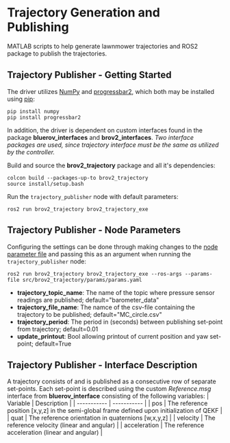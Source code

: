 # Trajectory Generation and Publishing 
MATLAB scripts to help generate lawnmower trajectories and ROS2 package to publish the trajectories.

## Trajectory Publisher - Getting Started
The driver utilizes [NumPy](https://numpy.org/) and [progressbar2](https://progressbar-2.readthedocs.io/en/latest/), which both may be installed using [pip](https://pypi.org/project/pip/):
```
pip install numpy
pip install progressbar2
```

In addition, the driver is dependent on custom interfaces found in the package **bluerov_interfaces** and **brov2_interfaces**. *Two interface packages are used, since trajectory interface must be the same as utilized by the controller.*

Build and source the **brov2_trajectory** package and all it's dependencies:
```
colcon build --packages-up-to brov2_trajectory
source install/setup.bash
```
Run the `trajectory_publisher` node with default parameters:
```
ros2 run brov2_trajectory brov2_trajectory_exe
```

## Trajectory Publisher - Node Parameters
Configuring the settings can be done through making changes to the [node parameter file](params/params.yaml) and passing this as an argument when running the `trajectory_publisher` node:
```
ros2 run brov2_trajectory brov2_trajectory_exe --ros-args --params-file src/brov2_trajectory/params/params.yaml
```
* **trajectory_topic_name**: The name of the topic where pressure sensor readings are published; default="barometer_data"
* **trajectory_file_name**: The namce of the csv-file containing the trajectory to be published; default="MC_circle.csv"
* **trajectory_period**: The period in (seconds) between publishing set-point from trajectory; default=0.01
* **update_printout**: Bool allowing printout of current position and yaw set-point; default=True


## Trajectory Publisher - Interface Description
A trajectory consists of and is published as a consecutive row of separate set-points. Each set-point is described using the custom *Reference.msg* interface from **bluerov_interface** consisting of the following variables:
| Variable      | Description |
| -----------   | ----------- |
| pos           | The reference position [x,y,z] in the semi-global frame defined upon initialization of QEKF   |
| quat          | The reference orientation in quaternions [w,x,y,z]                                            |
| velocity      | The reference velocity (linear and angular)                                                   |
| acceleration  | The reference acceleration (linear and angular)                                               |  
